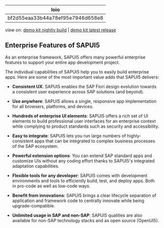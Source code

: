 <!-- loiobf2d55eaa33b44a78ef95e7946d658e8 -->

| loio |
| -----|
| bf2d55eaa33b44a78ef95e7946d658e8 |

<div id="loio">

view on: [demo kit nightly build](https://openui5nightly.hana.ondemand.com/#/topic/bf2d55eaa33b44a78ef95e7946d658e8) | [demo kit latest release](https://openui5.hana.ondemand.com/#/topic/bf2d55eaa33b44a78ef95e7946d658e8)</div>

## Enterprise Features of SAPUI5

As an enterprise framework, SAPUI5 offers many powerful enterprise features to support your entire app development project.

The individual capabilities of SAPUI5 help you to easily build enterprise apps. Here are some of the most important value adds that SAPUI5 delivers:

-   **Consistent UX**: SAPUI5 enables the SAP Fiori design evolution towards a consistent user experience across SAP solutions \(and beyond\).

-   **Use anywhere**: SAPUI5 allows a single, responsive app implementation for all browsers, platforms, and devices.

-   **Hundreds of enterprise UI elements**: SAPUI5 offers a rich set of UI elements to build professional user interfaces for an enterprise context while complying to product standards such as security and accessibility.

-   **Easy to integrate**: SAPUI5 lets you run large numbers of highly-consistent apps that can be integrated to complex business processes of the SAP ecosystem.

-   **Powerful extension options**: You can extend SAP standard apps and customize UIs without any coding effort thanks to SAPUI5's integrated adaptation capabilities.

-   **Flexible tools for any developer**: SAPUI5 comes with development environments and tools to efficiently build, test, and deploy apps. Both in pro-code as well as low-code ways.

-   **Benefit from innovations**: SAPUI5 brings a clear lifecycle separation of application and framework code to centrally innovate while being upgrade-compatible.

-   **Unlimited usage in SAP and non-SAP**: SAPUI5 qualities are also available for non-SAP technology stacks and as open source \(OpenUI5\).


